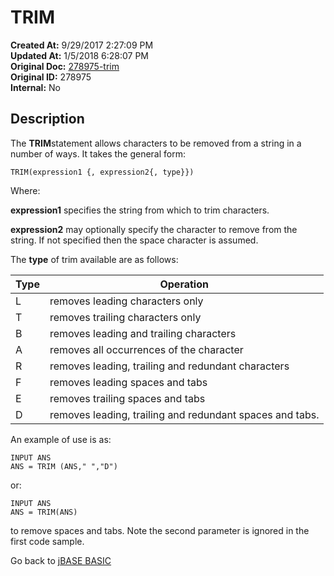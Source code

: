 # TRIM

**Created At:** 9/29/2017 2:27:09 PM  
**Updated At:** 1/5/2018 6:28:07 PM  
**Original Doc:** [278975-trim](https://docs.jbase.com/36868-jbase-basic/278975-trim)  
**Original ID:** 278975  
**Internal:** No  

## Description

The **TRIM**statement allows characters to be removed from a string in a number of ways. It takes the general form:

```
TRIM(expression1 {, expression2{, type}})
```

Where:

**expression1** specifies the string from which to trim characters.

**expression2** may optionally specify the character to remove from the string. If not specified then the space character is assumed.

The **type** of trim available are as follows:

| Type | Operation |
| --- | --- |
| L | removes leading characters only |
| T | removes trailing characters only |
| B | removes leading and trailing characters |
| A | removes all occurrences of the character |
| R | removes leading, trailing and redundant characters |
| F | removes leading spaces and tabs |
| E | removes trailing spaces and tabs |
| D | removes leading, trailing and redundant spaces and tabs. |

An example of use is as:

```
INPUT ANS
ANS = TRIM (ANS," ","D")
```

or:

```
INPUT ANS
ANS = TRIM(ANS)
```

to remove spaces and tabs. Note the second parameter is ignored in the first code sample.

Go back to [jBASE BASIC](./../README.md)
